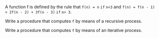 A function f is defined by the rule that `f(n) = n` `if` `n<3` and `f(n) = f(n - 1) + 2f(n - 2) + 3f(n - 3)` `if` `n> 3`.

Write a procedure that computes `f` by means of a recursive process.

Write a procedure that computes `f` by means of an iterative process.